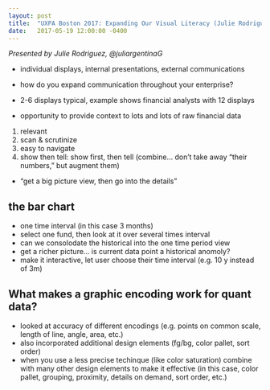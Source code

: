 ```yaml
---
layout: post
title:  "UXPA Boston 2017: Expanding Our Visual Literacy (Julie Rodriguez)"
date:   2017-05-19 12:00:00 -0400
---
```

_Presented by Julie Rodriguez, @juliargentinaG_

*   individual displays, internal presentations, external communications
*   how do you expand communication throughout your enterprise?

*   2-6 displays typical, example shows financial analysts with 12 displays
*   opportunity to provide context to lots and lots of raw financial data

1.  relevant
2.  scan & scrutinize
3.  easy to navigate
4.  show then tell: show first, then tell (combine… don’t take away “their numbers,” but augment them)

*   “get a big picture view, then go into the details”

## the bar chart

*   one time interval (in this case 3 months)
*   select one fund, then look at it over several times interval
*   can we consolodate the historical into the one time period view
*   get a richer picture… is current data point a historical anomoly?
*   make it interactive, let user choose their time interval (e.g. 10 y instead of 3m)

## What makes a graphic encoding work for quant data?

*   looked at accuracy of different encodings (e.g. points on common scale, length of line, angle, area, etc.)
*   also incorporated additional design elements (fg/bg, color pallet, sort order)
*   when you use a less precise techinque (like color saturation) combine with many other design elements to make it effective (in this case, color pallet, grouping, proximity, details on demand, sort order, etc.)
